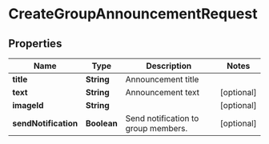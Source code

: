 

# CreateGroupAnnouncementRequest


## Properties

Name | Type | Description | Notes
------------ | ------------- | ------------- | -------------
**title** | **String** | Announcement title | 
**text** | **String** | Announcement text |  [optional]
**imageId** | **String** |  |  [optional]
**sendNotification** | **Boolean** | Send notification to group members. |  [optional]



